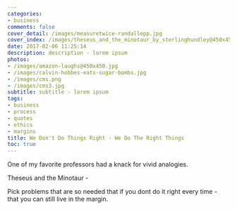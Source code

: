 ```yaml
---
categories:
- business
comments: false
cover_detail: /images/measuretwice-randallepp.jpg
cover_index: /images/theseus_and_the_minotaur_by_sterlinghundley@450x450.jpg
date: 2017-02-06 11:25:14
description: description - lorem ipsum
photos:
- /images/amazon-laughs@450x450.jpg
- /images/calvin-hobbes-eats-sugar-bombs.jpg
- /images/cms.png
- /images/cms3.jpg
subtitle: subtitle - lorem ipsum
tags:
- business
- process
- quotes
- ethics
- margins
title: We Don't Do Things Right - We Do The Right Things
toc: true
---
```


One of my favorite professors had a knack for vivid analogies.

Theseus and the Minotaur - 

Pick problems that are so needed that if you dont do it right every time - that you can still live in the margin.